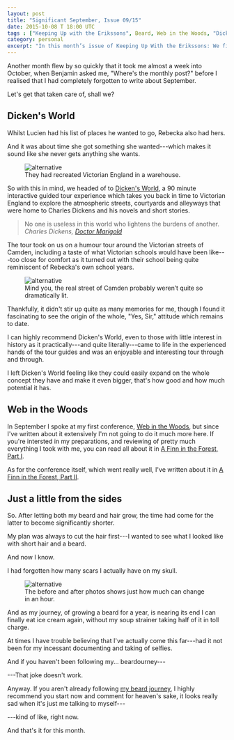 ```yaml
---
layout: post
title: "Significant September, Issue 09/15"
date: 2015-10-08 T 18:00 UTC
tags : ["Keeping Up with the Erikssons", Beard, Web in the Woods, "Dicken's World", Family]
category: personal
excerpt: "In this month’s issue of Keeping Up With the Erikssons: We finally go to Dicken's World, I camp in the woods and speak at my first conference and the hair goes."
---
```


Another month flew by so quickly that it took me almost a week into October, when Benjamin asked me, "Where's the monthly post?" before I realised that I had completely forgotten to write about September.

Let's get that taken care of, shall we?

## Dicken's World

Whilst Lucien had his list of places he wanted to go, Rebecka also had hers.

And it was about time she got something she wanted---which makes it sound like she never gets anything she wants.

<figure>
	<img class="js-lazy-load" data-original="/assets/posts/2015/october/significant-september-issue-09-15/dickens-world.jpg" alt="alternative">
	<figcaption>They had recreated Victorian England in a warehouse.</figcaption>
</figure>

So with this in mind, we headed of to [Dicken's World][dickens], a 90 minute interactive guided tour experience which takes you back in time to Victorian England to explore the atmospheric streets, courtyards and alleyways that were home to Charles Dickens and his novels and short stories.

> No one is useless in this world who lightens the burdens of another. <cite>Charles Dickens, <a href="http://www.gutenberg.org/ebooks/1415">Doctor Marigold</a></cite>

The tour took on us on a humour tour around the Victorian streets of Camden, including a taste of what Victorian schools would have been like---too close for comfort as it turned out with their school being quite reminiscent of Rebecka's own school years.

<figure>
	<img class="js-lazy-load" data-original="/assets/posts/2015/october/significant-september-issue-09-15/dickens-world-2.jpg" alt="alternative">
	<figcaption>Mind you, the real street of Camden probably weren’t quite so dramatically lit.</figcaption>
</figure>

Thankfully, it didn't stir up quite as many memories for me, though I found it fascinating to see the origin of the whole, "Yes, Sir," attitude which remains to date.

I can highly recommend Dicken's World, even to those with little interest in history as it practically---and quite literally---came to life in the experienced hands of the tour guides and was an enjoyable and interesting tour through and through.

I left Dicken's World feeling like they could easily expand on the whole concept they have and make it even bigger, that's how good and how much potential it has.

## Web in the Woods

In September I spoke at my first conference, [Web in the Woods][web], but since I've written about it extensively I'm not going to do it much more here. If you're intersted in my preparations, and reviewing of pretty much everything I took with me, you can read all about it in [A Finn in the Forest, Part I][finn1].

As for the conference itself, which went really well, I've written about it in [A Finn in the Forest, Part II][finn2].

## Just a little from the sides

So. After letting both my beard and hair grow, the time had come for the latter to become significantly shorter.

My plan was always to cut the hair first---I wanted to see what I looked like with short hair and a beard.

And now I know.

I had forgotten how many scars I actually have on my skull.

<figure>
	<img class="js-lazy-load" data-original="/assets/posts/2015/october/significant-september-issue-09-15/carlos-eriksson-haircut-before-and-after.jpg" alt="alternative">
	<figcaption>The before and after photos shows just how much can change in an hour.</figcaption>
</figure>

And as my journey, of growing a beard for a year, is nearing its end I can finally eat ice cream again, without my soup strainer taking half of it in toll charge. 

At times I have trouble believing that I've actually come this far---had it not been for my incessant documenting and taking of selfies.

And if you haven't been following my... beardourney---

---That joke doesn't work.

Anyway. If you aren't already following [my beard journey][beard], I highly recommend you start now and comment for heaven's sake, it looks really sad when it's just me talking to myself---

---kind of like, right now.

And that's it for this month.

[dickens]: http://www.dickensworld.co.uk/
[web]: http://webinthewoods.co.uk/
[finn1]: /blog/a-finn-in-the-forest-part-i
[finn2]: /blog/a-finn-in-the-forest-part-ii
[beard]: /blog/a-scary-hairy-beard-story/